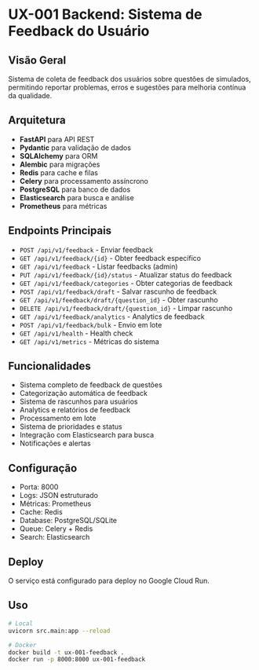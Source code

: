 # UX-001 Backend: Sistema de Feedback do Usuário

## Visão Geral
Sistema de coleta de feedback dos usuários sobre questões de simulados, permitindo reportar problemas, erros e sugestões para melhoria contínua da qualidade.

## Arquitetura
- **FastAPI** para API REST
- **Pydantic** para validação de dados
- **SQLAlchemy** para ORM
- **Alembic** para migrações
- **Redis** para cache e filas
- **Celery** para processamento assíncrono
- **PostgreSQL** para banco de dados
- **Elasticsearch** para busca e análise
- **Prometheus** para métricas

## Endpoints Principais
- `POST /api/v1/feedback` - Enviar feedback
- `GET /api/v1/feedback/{id}` - Obter feedback específico
- `GET /api/v1/feedback` - Listar feedbacks (admin)
- `PUT /api/v1/feedback/{id}/status` - Atualizar status do feedback
- `GET /api/v1/feedback/categories` - Obter categorias de feedback
- `POST /api/v1/feedback/draft` - Salvar rascunho de feedback
- `GET /api/v1/feedback/draft/{question_id}` - Obter rascunho
- `DELETE /api/v1/feedback/draft/{question_id}` - Limpar rascunho
- `GET /api/v1/feedback/analytics` - Analytics de feedback
- `POST /api/v1/feedback/bulk` - Envio em lote
- `GET /api/v1/health` - Health check
- `GET /api/v1/metrics` - Métricas do sistema

## Funcionalidades
- Sistema completo de feedback de questões
- Categorização automática de feedback
- Sistema de rascunhos para usuários
- Analytics e relatórios de feedback
- Processamento em lote
- Sistema de prioridades e status
- Integração com Elasticsearch para busca
- Notificações e alertas

## Configuração
- Porta: 8000
- Logs: JSON estruturado
- Métricas: Prometheus
- Cache: Redis
- Database: PostgreSQL/SQLite
- Queue: Celery + Redis
- Search: Elasticsearch

## Deploy
O serviço está configurado para deploy no Google Cloud Run.

## Uso
```bash
# Local
uvicorn src.main:app --reload

# Docker
docker build -t ux-001-feedback .
docker run -p 8000:8000 ux-001-feedback
```
